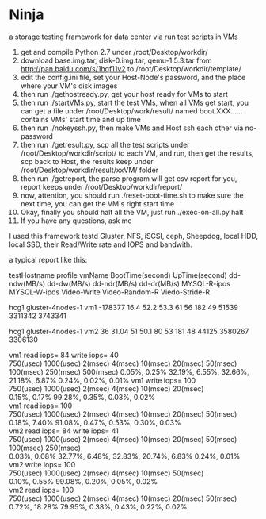Ninja
=====

a storage testing framework for data center via run test scripts in VMs

1. get and compile Python 2.7 under /root/Desktop/workdir/
2. download base.img.tar, disk-0.img.tar, qemu-1.5.3.tar from http://pan.baidu.com/s/1hqf11v2 to /root/Desktop/workdir/template/
3. edit the config.ini file, set your Host-Node's password, and the place where your VM's disk images
4. then run ./gethostready.py, get your host ready for VMs to start
5. then run ./startVMs.py, start the test VMs, when all VMs get start, you can get a file under /root/Desktop/work/result/ named boot.XXX…… contains VMs' start time and up time
6. then run ./nokeyssh.py, then make VMs and Host ssh each other via no-password
7. then run ./getresult.py, scp all the test scripts under /root/Desktop/workdir/script/ to each VM, and run, then get the results, scp back to Host, the results keep under /root/Desktop/workdir/result/xxVM/ folder
8. then run ./getreport, the parse program will get csv report for you, report keeps under /root/Desktop/workdir/report/
9. now, attention, you should run ./reset-boot-time.sh to make sure the next time, you can get the VM's right start time
10. Okay, finally you should halt all the VM, just run ./exec-on-all.py halt
11. If you have any questions, ask me

I used this framework testd Gluster, NFS, iSCSI, ceph, Sheepdog, local HDD, local SSD, their Read/Write rate and IOPS and bandwith.

a typical report like this:

testHostname	profile	vmName	BootTime(second)	UpTime(second)	dd-ndw(MB/s)	dd-dw(MB/s)	dd-ndr(MB/s)	dd-dr(MB/s)	MYSQL-R-ipos	MYSQL-W-ipos	Video-Write	Video-Random-R	Viedo-Stride-R

hcg1	gluster-4nodes-1	vm1	-178377	16.4	52.2	53.3	61	56	182	49	51539	3311342	3743341

hcg1	gluster-4nodes-1	vm2	36	31.04	51	50.1	80	53	181	48	44125	3580267	3306130


vm1	read iops=	84	write iops=	40					
750(usec)	1000(usec)	2(msec)	4(msec)	10(msec)	20(msec)	50(msec)	100(msec)	250(msec)	500(msec)
0.05%,	0.25%	32.19%,	6.55%,	32.66%,	21.18%,	6.87%	0.24%,	0.02%,	0.01%
vm1	write iops=	100							
750(usec)	1000(usec)	2(msec)	4(msec)	10(msec)	20(msec)				
0.15%,	0.17%	99.28%,	0.35%,	0.03%,	0.02%				
vm1	read iops=	100							
750(usec)	1000(usec)	2(msec)	4(msec)	10(msec)	20(msec)	50(msec)			
0.18%,	7.40%	91.08%,	0.47%,	0.53%,	0.30%,	0.03%			
vm2	read iops=	84	write iops=	41					
750(usec)	1000(usec)	2(msec)	4(msec)	10(msec)	20(msec)	50(msec)	100(msec)	250(msec)	
0.03%,	0.08%	32.77%,	6.48%,	32.83%,	20.74%,	6.83%	0.24%,	0.01%	
vm2	write iops=	100							
750(usec)	1000(usec)	2(msec)	4(msec)	10(msec)	50(msec)				
0.10%,	0.55%	99.08%,	0.20%,	0.05%,	0.02%				
vm2	read iops=	100							
750(usec)	1000(usec)	2(msec)	4(msec)	10(msec)	20(msec)	50(msec)			
0.72%,	18.28%	79.95%,	0.38%,	0.43%,	0.22%,	0.02%			



